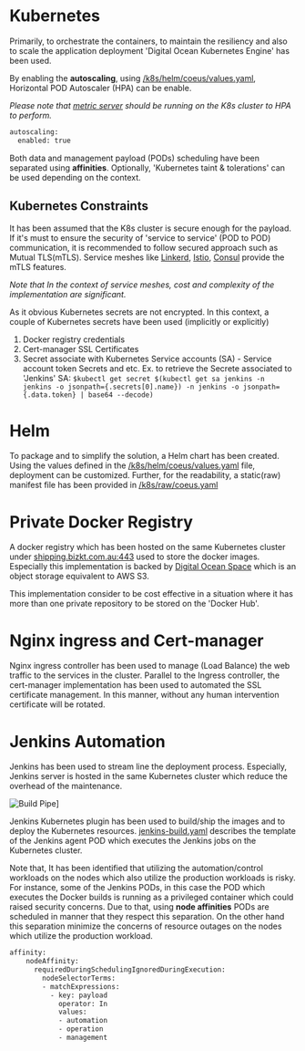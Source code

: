 # Kubernetes
Primarily, to orchestrate the containers, to maintain the resiliency and also to scale the application deployment 'Digital Ocean Kubernetes Engine' has been used.

By enabling the **autoscaling**, using [/k8s/helm/coeus/values.yaml], Horizontal POD Autoscaler (HPA) can be enable.

_Please note that [metric server] should be running on the K8s cluster to HPA to perform._
```sh
autoscaling:
  enabled: true
```
Both data and management payload (PODs) scheduling have been separated using **affinities**. Optionally, 'Kubernetes taint & tolerations' can be used depending on the context.

## Kubernetes Constraints
It has been assumed that the K8s cluster is secure enough for the payload. If it's must to ensure the security of 'service to service' (POD to POD) communication, it is recommended to follow secured approach such as Mutual TLS(mTLS). Service meshes like [Linkerd], [Istio], [Consul] provide the mTLS features.

_Note that In the context of service meshes, cost and complexity of the implementation are significant._

As it obvious Kubernetes secrets are not encrypted. In this context, a couple of Kubernetes secrets have been used (implicitly or explicitly)
1. Docker registry credentials
2. Cert-manager SSL Certificates
3. Secret associate with Kubernetes Service accounts (SA) - Service account token Secrets and etc.
    Ex. to retrieve the Secrete associated to 'Jenkins' SA:
    `$kubectl get secret $(kubectl get sa jenkins -n jenkins -o jsonpath={.secrets[0].name}) -n jenkins -o jsonpath={.data.token} | base64 --decode)`

# Helm
To package and to simplify the solution, a Helm chart has been created. Using the values defined in the [/k8s/helm/coeus/values.yaml] file, deployment can be customized. Further, for the readability, a static(raw) manifest file has been provided in [/k8s/raw/coeus.yaml]

# Private Docker Registry
A docker registry which has been hosted on the same Kubernetes cluster under [shipping.bizkt.com.au:443] used to store the docker images. Especially this implementation is backed by [Digital Ocean Space] which is an object storage equivalent to AWS S3.

This implementation consider to be cost effective in a situation where it has more than one private repository to be stored on the 'Docker Hub'.

# Nginx ingress and Cert-manager
Nginx ingress controller has been used to manage (Load Balance) the web traffic to the services in the cluster. Parallel to the Ingress controller, the cert-manager implementation has been used to automated the SSL certificate management. In this manner, without any human intervention certificate will be rotated.

# Jenkins Automation
Jenkins has been used to stream line the deployment process. Especially, Jenkins server is hosted in the same Kubernetes cluster which reduce the overhead of the maintenance.

![Build Pipe][jenkins-pipeline]]

Jenkins Kubernetes plugin has been used to build/ship the images and to deploy the Kubernetes resources. [jenkins-build.yaml] describes the template of the Jenkins agent POD which executes the Jenkins jobs on the Kubernetes cluster.

Note that, It has been identified that utilizing the automation/control workloads on the nodes which also utilize the production workloads is risky. For instance, some of the Jenkins PODs, in this case the POD which executes the Docker builds is running as a privileged container which could raised security concerns. Due to that, using **node affinities** PODs are scheduled in manner that they respect this separation. On the other hand this separation minimize the concerns of resource outages on the nodes which utilize the production workload.

```sh
affinity:
    nodeAffinity:
      requiredDuringSchedulingIgnoredDuringExecution:
        nodeSelectorTerms:
        - matchExpressions:
          - key: payload
            operator: In
            values:
            - automation
            - operation 
            - management
```
[jenkins-pipeline]: https://i.ibb.co/8YxqbH0/coeus-pipeline.png

[/k8s/helm/coeus/values.yaml]: https://github.com/krishanthisera/coeus/blob/master/k8s/helm/coeus/values.yaml
[metric server]: https://github.com/kubernetes-sigs/metrics-server
[Linkerd]: https://linkerd.io/
[Istio]: https://istio.io/
[Consul]: https://www.consul.io/
[/k8s/raw/coeus.yaml]: https://github.com/krishanthisera/coeus/blob/master/k8s/raw/coeus.yaml
[shipping.bizkt.com.au:443]: shipping.bizkt.com.au:443
[Digital Ocean Space]: https://zhipping.sgp1.digitaloceanspaces.com 
[jenkins-build.yaml]: https://github.com/krishanthisera/coeus/blob/master/jenkins-build.yaml